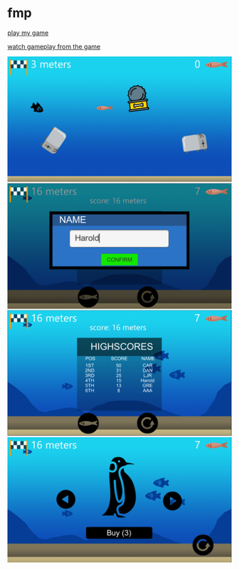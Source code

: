 # fmp

[play my game](https://tonystarkofwinterfell.github.io/WebGLLink/index.html)

[watch gameplay from the game](https://youtu.be/kbTqX8ScaqQ)


<div>
      <a class="example-image-link" href="assets/Fmp/Level.PNG" data-lightbox="example-set" data-title="Click the right half of the image to move forward.">
        <img class="example-image" src="assets/Fmp/Level.PNG" alt=""/>
  </a>
      <a class="example-image-link" href="assets/Fmp/input.PNG" data-lightbox="example-set" data-title="Or press the right arrow on your keyboard.">
        <img class="example-image" src="assets/Fmp/input.PNG" alt="" />
  </a>
      <a class="example-image-link" href="assets/Fmp/Menu.PNG" data-lightbox="example-set" data-title="The next image in the set is preloaded as you're viewing.">
        <img class="example-image" src="assets/Fmp/Menu.PNG" alt="" />
  </a>
      <a class="example-image-link" href="assets/Fmp/Shop.PNG" data-lightbox="example-set" data-title="Click anywhere outside the image or the X to the right to close.">
        <img class="example-image" src="assets/Fmp/Shop.PNG" alt="" />
  </a>
    </div>
